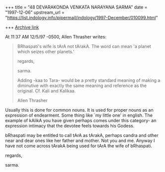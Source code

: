 +++
title = "48 DEVARAKONDA VENKATA NARAYANA SARMA"
date = "1997-12-06"
upstream_url = "https://list.indology.info/pipermail/indology/1997-December/010099.html"

+++
[Archive link](https://list.indology.info/pipermail/indology/1997-December/010099.html)

At 11:37 AM 12/5/97 -0500, Allen Thrasher writes:
>BRhaspati's wife is tArA not tArakA. The word can mean 'a planet which
>seizes other planets.'
>
>regards,
>
>sarma.
>
>
>Adding -kaa to Tara- would be a pretty standard meaning of making a
>diminutive with exactly the same meaning and reference as the original.  Cf.
>Kali and Kalikaa.
>
>Allen Thrasher
>
>

Usually this is done for common nouns. It is used for proper nouns as an
expression of endearment. Some thing like `my little one' in english.
The example of kAlikA you have given perhaps comes under this category-
an expression intimacy  that the devotee feels towards his Godess.

bRhaspati may be entitled to call tArA as tArakA, perhaps candra and
other near and dear ones like her father and mother. Not you and me.
Anyway I have not come across tArakA being used for tArA the wife of
bRhaspati.

regards,

sarma.



